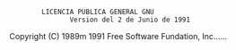 			LICENCIA PUBLICA GENERAL GNU
     		       Version del 2 de Junio de 1991

Copyright (C) 1989m 1991 Free Software Fundation, Inc......
